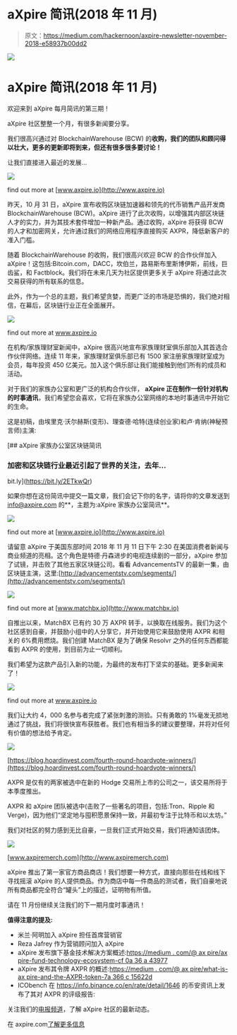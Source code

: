 # aXpire 简讯(2018 年 11 月)

> 原文：<https://medium.com/hackernoon/axpire-newsletter-november-2018-e58937b00dd2>

![](img/0cdd5863985b2de0b1697ff0927261b0.png)

# aXpire 简讯(2018 年 11 月)

欢迎来到 aXpire 每月简讯的第三期！

aXpire 社区整整一个月，有很多新闻要分享。

我们很高兴通过对 BlockchainWarehouse (BCW) 的**收购，我们的团队和顾问得以壮大，更多的更新即将到来，但还有很多很多要讨论！**

让我们直接进入最近的发展…

![](img/dbf787f1d4135b0ff2aeb9cd9b73d54e.png)

find out more at [www.axpire.io](http://www.axpire.io)

昨天，10 月 31 日，aXpire 宣布收购区块链加速器和领先的代币销售产品开发商 BlockchainWarehouse (BCW)。aXpire 进行了此次收购，以增强其内部区块链人才的实力，并为其技术套件增加一种新产品。通过收购，aXpire 将获得 BCW 的人才和加密网关，允许通过我们的网络应用程序直接购买 AXPR，降低新客户的准入门槛。

随着 BlockchainWarehouse 的收购，我们很高兴欢迎 BCW 的合作伙伴加入 aXpire！这包括:Bitcoin.com，DACC，坎伯兰，路易斯布里斯博伊斯，前线，巨齿鲨，和 Factblock。我们将在未来几天为社区提供更多关于 aXpire 将通过此次交易获得的所有联系的信息。

此外，作为一个总的主题，我们希望贪婪，而更广泛的市场是恐惧的，我们绝对相信，在幕后，区块链行业正在全面展开。

![](img/2159551a718354c21948859f3b6d24d8.png)

find out more at www.axpire.io

在机构/家族理财室新闻中，aXpire 很高兴地宣布家族理财室俱乐部加入其首选合作伙伴网络。连续 11 年来，家族理财室俱乐部已有 1500 家注册家族理财室成为会员，每年投资 450 亿美元。加入这个俱乐部让我们能接触到他们所有的成员和活动。

对于我们的家族办公室和更广泛的机构合作伙伴， **aXpire 正在制作一份针对机构的时事通讯**，我们希望您会喜欢，它将在家族办公室网络的本地时事通讯中开始它的生命。

这是初稿，由埃里克·沃尔赫斯(变形)、理查德·哈特(连续创业家)和卢·肯纳(神秘预言师)主演:

[](https://bit.ly/2ETkwQr) [## aXpire 家族办公室区块链简讯

### 加密和区块链行业最近引起了世界的关注，去年…

bit.ly](https://bit.ly/2ETkwQr) 

如果你想在这份简讯中提交一篇文章，我们会记下你的名字，请将你的文章发送到 info@axpire.com 的**，主题为:aXpire 家族办公室简讯**。

![](img/fd4c609a0b5a992205eafc4c240bda54.png)

find out more at [www.axpire.io](http://www.axpire.io)

请留意 aXpire 于美国东部时间 2018 年 11 月 11 日下午 2:30 在美国消费者新闻与商业频道的亮相。这个角色是特德·丹森进步的电视连续剧的一部分，aXpire 参加了试镜，并击败了其他五家区块链公司。看看 AdvancementsTV 的最新一集，由区块链主演，这里:[http://advancementstv.com/segments/](http://advancementstv.com/segments/)

![](img/10e2fb366fa3818e330cb8ee1bbd217c.png)

find out more at [www.matchbx.io](http://www.matchbx.io)

自推出以来，MatchBX 已有约 30 万 AXPR 转手，以换取在线服务。我们为这个社区感到自豪，并鼓励小组中的人分享它，并开始使用它来鼓励使用 AXPR 和相关的 6%费用燃烧。我们创建 MatchBX 是为了确保 Resolvr 之外的任何东西都能看到 AXPR 的使用，到目前为止一切顺利。

我们希望为这款产品引入新的功能，为最终的发布打下坚实的基础。更多新闻来了！

[![](img/c600128a9b75205c8bc18b261b171ef1.png)](https://axpire.typeform.com/to/ovjmHk)

find out more at www.axpire.io

我们让大约 4，000 名参与者完成了紧张刺激的测验。只有勇敢的 1%毫发无损地通过了挑战，我们将很快宣布获胜者。我们也有相当多的建议要整理，并将对任何有价值的想法给予肯定。

![](img/c8c1d7d86b09c70e0d819312d7be2178.png)

[https://blog.hoardinvest.com/fourth-round-hoardvote-winners/](https://blog.hoardinvest.com/fourth-round-hoardvote-winners/)

AXPR 是仅有的两家被选中在新的 Hodge 交易所上市的公司之一，该交易所将于本季度推出。

AXPR 和 aXpire 团队被选中(击败了一些著名的项目，包括:Tron、Ripple 和 Verge)，因为他们“坚定地与囤积愿景保持一致，并最初专注于比特币和以太坊。”

我们对社区的努力感到无比自豪，一旦我们正式开始交易，我们将通知该团体。

![](img/8011d61a5db357d4464283b589e1ee19.png)

[www.axpiremerch.com](http://www.axpiremerch.com)

aXpire 推出了第一家官方商品商店！我们想要一种方式，直接向那些在线和线下寻找摇滚 aXpire 的人提供商品。作为商店中每一件商品的测试者，我们自豪地说所有商品都完全符合“罐头”上的描述，证明物有所值。

请在 11 月份继续关注我们的下一期月度时事通讯！

**值得注意的提及:**

*   米兰·阿明加入 aXpire 担任首席营销官
*   Reza Jafrey 作为营销顾问加入 aXpire
*   aXpire 发布旗下基金技术解决方案概述:[https://medium . com/@ ax pire/ax pire-fund-technology-ecosystem-cf 0a 36 a 43977](/@aXpire/axpire-fund-technology-ecosystem-cf0a36a43977)
*   aXpire 发布其令牌 AXPR 的概述:[https://medium . com/@ ax pire/what-is-ax pire-and-the-AXPR-token-7a 366 c 15622d](/@aXpire/what-is-axpire-and-the-axpr-token-7a366c15622d)
*   ICObench 在 https://info.binance.co/en/rate/detail/1646 的币安资讯上发布了其对 AXPR 的评级报告:

关注我们的[电报频道](https://t.me/AxpireOfficial)，了解 aXpire 社区的最新动态。

在 axpire.com[了解更多信息](https://axpire.com/resolvr/)